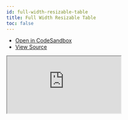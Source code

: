 ```yaml
---
id: full-width-resizable-table
title: Full Width Resizable Table
toc: false
---
```


- [Open in CodeSandbox](https://codesandbox.io/s/github/tannerlinsley/react-charts/tree/master/examples/full-width-resizable-table)
- [View Source](https://github.com/tannerlinsley/react-charts/tree/master/examples/full-width-resizable-table)

<iframe
  src="https://codesandbox.io/embed/github/tannerlinsley/react-charts/tree/master/examples/full-width-resizable-table?autoresize=1&fontsize=14&theme=dark"
  title="tannerlinsley/react-charts: full-width-resizable-table"
  sandbox="allow-forms allow-modals allow-popups allow-presentation allow-same-origin allow-scripts"
  style={{
    width: '100%',
    height: '80vh',
    border: '0',
    borderRadius: 8,
    overflow: 'hidden',
    position: 'static',
    zIndex: 0,
  }}
></iframe>
